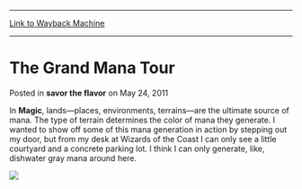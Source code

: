 
---
[Link to Wayback Machine](https://web.archive.org/web/20150929033554/http://magic.wizards.com/en/articles/archive/savor-flavor/grand-mana-tour-2011-05-24)

[_metadata_:description]:- "In Magic, lands—places, environments, terrains—are the ultimate source of mana. The type of terrain determines the color of mana they generate. I wanted to show off some of this mana generation in action by stepping out my door, but from my desk at Wizards of the Coast I can only see a little courtyard and a concrete parking lot. I think I can only generate, like, dishwater gray mana around here."
[_metadata_:generator]:- "Drupal 7 (http://drupal.org)"
[_metadata_:node]:- "192291"
[_metadata_:publish_date]:- "2011-05-24"
[_metadata_:source]:- "div-main-content"
[_metadata_:title]:- "The Grand Mana Tour"
[_metadata_:wayback_capture_timestamp]:- "2015-09-29 03:35:54"
[_metadata_:wayback_raw_url]:- "https://web.archive.org/web/20150929033554id_/http://magic.wizards.com/en/articles/archive/savor-flavor/grand-mana-tour-2011-05-24"
[_metadata_:wayback_url]:- "http://magic.wizards.com/en/articles/archive/savor-flavor/grand-mana-tour-2011-05-24"
---


The Grand Mana Tour
===================



 Posted in **savor the flavor**
 on May 24, 2011 









In **Magic**, lands—places, environments, terrains—are the ultimate source of mana. The type of terrain determines the color of mana they generate. I wanted to show off some of this mana generation in action by stepping out my door, but from my desk at Wizards of the Coast I can only see a little courtyard and a concrete parking lot. I think I can only generate, like, dishwater gray mana around here.

![](https://media.wizards.com/images/magic/daily/stf/stf144_conclusionSkyline.jpg)  
 




